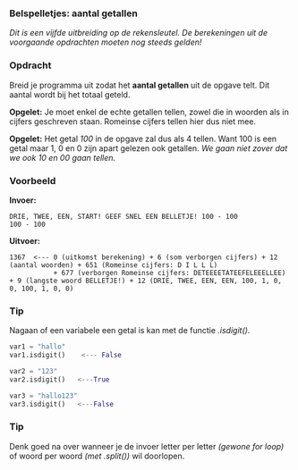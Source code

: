 ### Belspelletjes: aantal getallen

*Dit is een vijfde uitbreiding op de rekensleutel. De berekeningen uit de voorgaande opdrachten moeten nog steeds gelden!*

### Opdracht
Breid je programma uit zodat het **aantal getallen** uit de opgave telt. Dit aantal wordt bij het totaal geteld.

**Opgelet:** Je moet enkel de echte getallen tellen, zowel die in woorden als in cijfers geschreven staan. Romeinse cijfers tellen hier dus niet mee.

**Opgelet:** Het getal *100* in de opgave zal dus als 4 tellen. Want 100 is een getal maar 1, 0 en 0 zijn apart gelezen ook getallen. *We gaan niet zover dat we ook 10 en 00 gaan tellen.*


### Voorbeeld

**Invoer:**

    DRIE, TWEE, EEN, START! GEEF SNEL EEN BELLETJE! 100 - 100
    100 - 100

**Uitvoer:**

    1367  <--- 0 (uitkomst berekening) + 6 (som verborgen cijfers) + 12 (aantal woorden) + 651 (Romeinse cijfers: D I L L L) 
               + 677 (verborgen Romeinse cijfers: DETEEEETATEEFELEEELLEE) + 9 (langste woord BELLETJE!) + 12 (DRIE, TWEE, EEN, EEN, 100, 1, 0, 0, 100, 1, 0, 0)

### Tip
Nagaan of een variabele een getal is kan met de functie *.isdigit()*.
```python
var1 = "hallo"
var1.isdigit()    <--- False

var2 = "123"
var2.isdigit()   <---True

var3 = "hallo123"
var3.isdigit()   <---False
```

### Tip
Denk goed na over wanneer je de invoer letter per letter *(gewone for loop)* of woord per woord *(met .split())* wil doorlopen.
